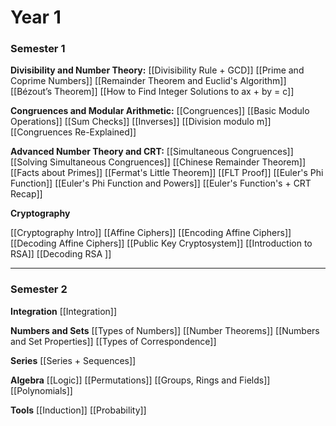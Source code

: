 # Year 1 

### Semester 1
**Divisibility and Number Theory:**
[[Divisibility Rule + GCD]]
[[Prime and Coprime Numbers]]
[[Remainder Theorem and Euclid's Algorithm]]
[[Bézout’s Theorem]]
[[How to Find Integer Solutions to ax + by = c]]

**Congruences and Modular Arithmetic:**
[[Congruences]]
[[Basic Modulo Operations]]
[[Sum Checks]]
[[Inverses]]
[[Division modulo m]]
[[Congruences Re-Explained]]

**Advanced Number Theory and CRT:**
[[Simultaneous Congruences]]
[[Solving Simultaneous Congruences]]
[[Chinese Remainder Theorem]]
[[Facts about Primes]]
[[Fermat's Little Theorem]]
[[FLT Proof]]
[[Euler's Phi Function]]
[[Euler's Phi Function and Powers]]
[[Euler's Function's + CRT Recap]]

**Cryptography**

 [[Cryptography Intro]]
[[Affine Ciphers]]
[[Encoding Affine Ciphers]]
[[Decoding Affine Ciphers]]
[[Public Key Cryptosystem]]
[[Introduction to RSA]]
[[Decoding RSA ]]

___

### Semester 2

**Integration**
[[Integration]]

**Numbers and Sets**
[[Types of Numbers]]
[[Number Theorems]]
[[Numbers and Set Properties]]
[[Types of Correspondence]]

**Series**
[[Series + Sequences]]

**Algebra**
[[Logic]]
[[Permutations]]
[[Groups, Rings and Fields]]
[[Polynomials]]

**Tools**
[[Induction]]
[[Probability]]